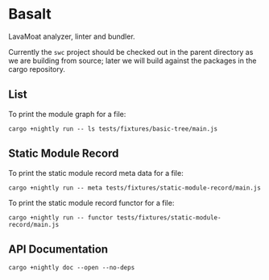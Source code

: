 # Basalt

LavaMoat analyzer, linter and bundler.

Currently the `swc` project should be checked out in the parent directory as we are building from source; later we will build against the packages in the cargo repository.

## List

To print the module graph for a file:

```
cargo +nightly run -- ls tests/fixtures/basic-tree/main.js
```

## Static Module Record

To print the static module record meta data for a file:

```
cargo +nightly run -- meta tests/fixtures/static-module-record/main.js
```

To print the static module record functor for a file:

```
cargo +nightly run -- functor tests/fixtures/static-module-record/main.js
```

## API Documentation

```
cargo +nightly doc --open --no-deps
```

